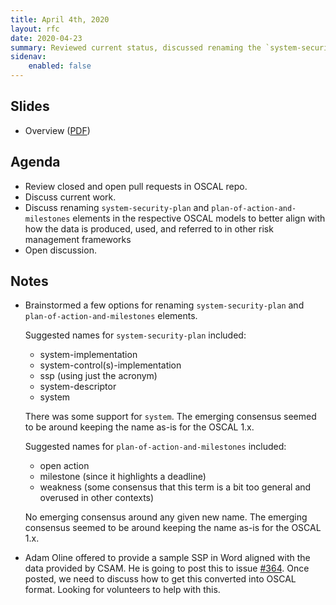```yaml
---
title: April 4th, 2020
layout: rfc
date: 2020-04-23
summary: Reviewed current status, discussed renaming the `system-security-plan` and `plan-of-action-and-milestones` top-level elements in the respective OSCAL models, and held open discussion.
sidenav:
    enabled: false
---
```


## Slides

- Overview ([PDF](../slides-2020-04-23.pdf))

## Agenda

- Review closed and open pull requests in OSCAL repo.
- Discuss current work.
- Discuss renaming `system-security-plan` and `plan-of-action-and-milestones` elements in the respective OSCAL models to better align with how the data is produced, used, and referred to in other risk management frameworks
- Open discussion.

## Notes

- Brainstormed a few options for renaming `system-security-plan` and `plan-of-action-and-milestones` elements.

    Suggested names for `system-security-plan` included:

    - system-implementation
    - system-control(s)-implementation
    - ssp (using just the acronym)
    - system-descriptor
    - system

    There was some support for `system`. The emerging consensus seemed to be around keeping the name as-is for the OSCAL 1.x.

    Suggested names for `plan-of-action-and-milestones` included:

    - open action
    - milestone (since it highlights a deadline)
    - weakness (some consensus that this term is a bit too general and overused in other contexts)

    No emerging consensus around any given new name. The emerging consensus seemed to be around keeping the name as-is for the OSCAL 1.x.

- Adam Oline offered to provide a sample SSP in Word aligned with the data provided by CSAM. He is going to post this to issue [#364](https://github.com/usnistgov/OSCAL/issues/364). Once posted, we need to discuss how to get this converted into OSCAL format. Looking for volunteers to help with this.
